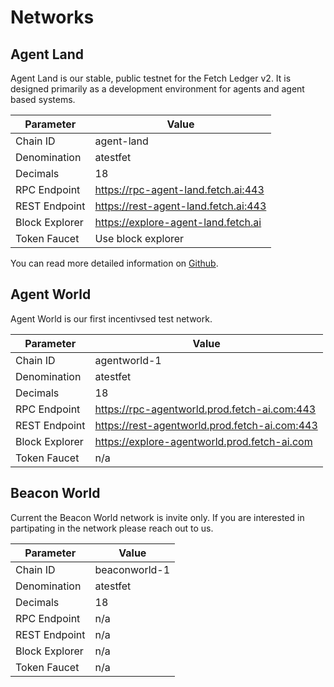 # Networks

## Agent Land

Agent Land is our stable, public testnet for the Fetch Ledger v2. It is designed primarily as a development environment for agents and agent based systems.


| Parameter      | Value                                |
| -------------- | ------------------------------------ |
| Chain ID       | agent-land                           |
| Denomination   | atestfet                             |
| Decimals       | 18                                   |
| RPC Endpoint   | https://rpc-agent-land.fetch.ai:443  |
| REST Endpoint  | https://rest-agent-land.fetch.ai:443 |
| Block Explorer | https://explore-agent-land.fetch.ai  |
| Token Faucet   | Use block explorer                   |

You can read more detailed information on [Github](https://github.com/fetchai/networks-agentland). 

## Agent World

Agent World is our first incentivsed test network.


| Parameter      | Value                                         |
| -------------- | --------------------------------------------- |
| Chain ID       | agentworld-1                                  |
| Denomination   | atestfet                                      |
| Decimals       | 18                                            |
| RPC Endpoint   | https://rpc-agentworld.prod.fetch-ai.com:443  |
| REST Endpoint  | https://rest-agentworld.prod.fetch-ai.com:443 |
| Block Explorer | https://explore-agentworld.prod.fetch-ai.com  |
| Token Faucet   | n/a                                           |


## Beacon World

Current the Beacon World network is invite only. If you are interested in partipating in the network please reach out to us.


| Parameter      | Value            |
| -------------- | ---------------- |
| Chain ID       | beaconworld-1    |
| Denomination   | atestfet         |
| Decimals       | 18               |
| RPC Endpoint   | n/a              |
| REST Endpoint  | n/a              |
| Block Explorer | n/a              |
| Token Faucet   | n/a              |
